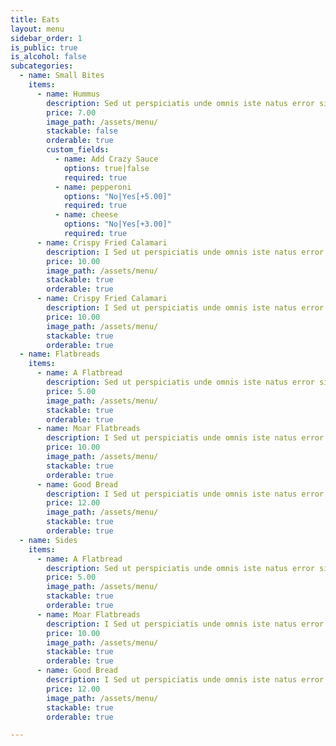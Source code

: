 ```yaml
---
title: Eats
layout: menu
sidebar_order: 1
is_public: true
is_alcohol: false
subcategories:
  - name: Small Bites
    items:
      - name: Hummus
        description: Sed ut perspiciatis unde omnis iste natus error sit voluptatem accusantium doloremque laudantium, totam rem aperiam, eaque ipsa quae ab illo inventore
        price: 7.00
        image_path: /assets/menu/
        stackable: false
        orderable: true
        custom_fields:
          - name: Add Crazy Sauce
            options: true|false
            required: true
          - name: pepperoni
            options: "No|Yes[+5.00]"
            required: true
          - name: cheese
            options: "No|Yes[+3.00]"
            required: true
      - name: Crispy Fried Calamari
        description: I Sed ut perspiciatis unde omnis iste natus error sit voluptatem accusantium doloremque laudantium, totam rem aperiam, eaque ipsa quae ab illo inventore
        price: 10.00
        image_path: /assets/menu/
        stackable: true
        orderable: true
      - name: Crispy Fried Calamari
        description: I Sed ut perspiciatis unde omnis iste natus error sit voluptatem accusantium doloremque laudantium, totam rem aperiam, eaque ipsa quae ab illo inventore
        price: 10.00
        image_path: /assets/menu/
        stackable: true
        orderable: true
  - name: Flatbreads
    items:
      - name: A Flatbread
        description: Sed ut perspiciatis unde omnis iste natus error sit voluptatem accusantium doloremque laudantium, totam rem aperiam, eaque ipsa quae ab illo inventore
        price: 5.00
        image_path: /assets/menu/
        stackable: true
        orderable: true
      - name: Moar Flatbreads
        description: I Sed ut perspiciatis unde omnis iste natus error sit voluptatem accusantium doloremque laudantium, totam rem aperiam, eaque ipsa quae ab illo inventore
        price: 10.00
        image_path: /assets/menu/
        stackable: true
        orderable: true
      - name: Good Bread
        description: I Sed ut perspiciatis unde omnis iste natus error sit voluptatem accusantium doloremque laudantium, totam rem aperiam, eaque ipsa quae ab illo inventore
        price: 12.00
        image_path: /assets/menu/
        stackable: true
        orderable: true
  - name: Sides
    items:
      - name: A Flatbread
        description: Sed ut perspiciatis unde omnis iste natus error sit voluptatem accusantium doloremque laudantium, totam rem aperiam, eaque ipsa quae ab illo inventore
        price: 5.00
        image_path: /assets/menu/
        stackable: true
        orderable: true
      - name: Moar Flatbreads
        description: I Sed ut perspiciatis unde omnis iste natus error sit voluptatem accusantium doloremque laudantium, totam rem aperiam, eaque ipsa quae ab illo inventore
        price: 10.00
        image_path: /assets/menu/
        stackable: true
        orderable: true
      - name: Good Bread
        description: I Sed ut perspiciatis unde omnis iste natus error sit voluptatem accusantium doloremque laudantium, totam rem aperiam, eaque ipsa quae ab illo inventore
        price: 12.00
        image_path: /assets/menu/
        stackable: true
        orderable: true

---
```

